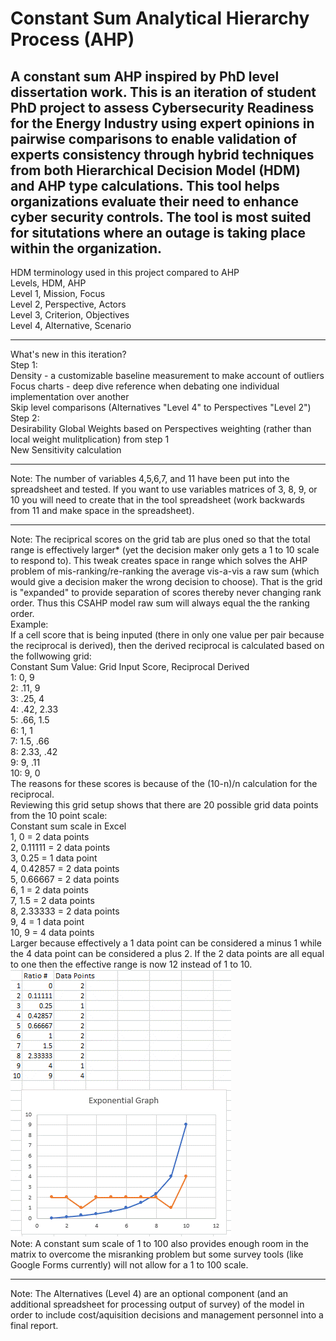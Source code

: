 # Constant Sum Analytical Hierarchy Process (AHP)
A constant sum AHP inspired by PhD level dissertation work. This is an iteration of student PhD project to assess Cybersecurity Readiness for the Energy Industry using expert opinions in pairwise comparisons to enable validation of experts consistency through hybrid techniques from both Hierarchical Decision Model (HDM) and AHP type calculations. This tool helps organizations evaluate their need to enhance cyber security controls. The tool is most suited for situtations where an outage is taking place within the organization.  
---
HDM terminology used in this project compared to AHP  
Levels, HDM, AHP  
Level 1, Mission, Focus  
Level 2, Perspective, Actors  
Level 3, Criterion, Objectives  
Level 4, Alternative, Scenario  
***
What's new in this iteration?  
Step 1:  
Density - a customizable baseline measurement to make account of outliers  
Focus charts - deep dive reference when debating one individual implementation over another  
Skip level comparisons (Alternatives "Level 4" to Perspectives "Level 2")  
Step 2:  
Desirability Global Weights based on Perspectives weighting (rather than local weight mulitplication) from step 1  
New Sensitivity calculation
***
Note: The number of variables 4,5,6,7, and 11 have been put into the spreadsheet and tested. If you want to use variables matrices of 3, 8, 9, or 10 you will need to create that in the tool spreadsheet (work backwards from 11 and make space in the spreadsheet).  
***
Note: The reciprical scores on the grid tab are plus oned so that the total range is effectively larger* (yet the decision maker only gets a 1 to 10 scale to respond to). This tweak creates space in range which solves the AHP problem of mis-ranking/re-ranking the average vis-a-vis a raw sum (which would give a decision maker the wrong decision to choose). That is the grid is "expanded" to provide separation of scores thereby never changing rank order. Thus this CSAHP model raw sum will always equal the the ranking order.  
Example:  
If a cell score that is being inputed (there in only one value per pair because the reciprocal is derived), then the derived reciprocal is calculated based on the follwowing grid:  
Constant Sum Value: Grid Input Score, Reciprocal Derived  
1: 0, 9  
2: .11, 9  
3: .25, 4  
4: .42, 2.33  
5: .66, 1.5  
6: 1, 1  
7: 1.5, .66  
8: 2.33, .42  
9: 9, .11  
10: 9, 0  
The reasons for these scores is because of the (10-n)/n calculation for the reciprocal.  
Reviewing this grid setup shows that there are 20 possible grid data points from the 10 point scale:  
Constant sum scale in Excel  
1,	0   = 2 data points  
2,	0.11111   = 2 data points  
3,	0.25  = 1 data point  
4,	0.42857   = 2 data points  
5,	0.66667   = 2 data points  
6,	1   = 2 data points  
7,	1.5   = 2 data points  
8,	2.33333   = 2 data points  
9,	4   = 1 data point  
10,	9   = 4 data points  
Larger because effectively a 1 data point can be considered a minus 1 while the 4 data point can be considered a plus 2. If the 2 data points are all equal to one then the effective range is now 12 instead of 1 to 10.  
![Scale](scale.gif)  
Note: A constant sum scale of 1 to 100 also provides enough room in the matrix to overcome the misranking problem but some survey tools (like Google Forms currently) will not allow for a 1 to 100 scale.
***
Note: The Alternatives (Level 4) are an optional component (and an additional spreadsheet for processing output of survey) of the model in order to include cost/aquisition decisions and management personnel into a final report.
